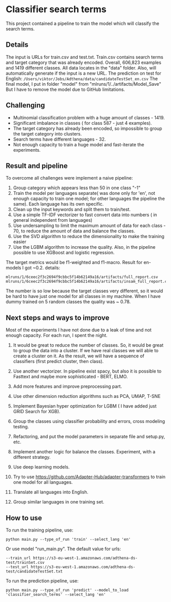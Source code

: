 # Classifier search terms

This project contained a pipeline to train the model which will classify the search terms.
## Details

The input is URLs for train.csv and test.txt. Train.csv contains search terms and target category 
that was already encoded.
Overall, 606,823 examples and 1419 different classes.
All data locates in the "data" folder. Also, will automatically generate if the input is a new URL.
The prediction on test for English:
``
/Users/viktor/Jobs/Adthena/data/candidateTestSet_en.csv
``
The final model, I put in folder "model" from "mlruns/1/../artifacts/Model_Save"
But I have to remove the model due to GitHub limitations.

## Challenging

- Multinomial classification problem with a huge amount of classes - 1419.
- Significant imbalance in classes ( for class 587 - just 4 examples).
- The target category has already been encoded, 
  so impossible to group the target category into clusters.
- Search terms have different languages - 32.
- Not enough capacity to train a huge model and fast-iterate the experiments. 

## Result and pipeline

To overcome all challenges were implement a naive pipeline:


1) Group category which appears less than 50 in one class "-1"
2) Train the model per languages separate( was done only for 'en',
  not enough capacity to train one model; for other languages the pipeline the same).
  Each language has its own specific.
3)  Clean up the input keywords and split them to train/test.
4) Use a simple TF-IDF vectorizer to fast convert data into numbers 
  ( in general independent from languages)  
5) Use undersampling to limit the maximum amount of data for each class - 70, 
  to reduce the amount of data and balance the classes.
6) Use the SVD algorithm to reduce the dimensionality to make the training easier
7) Use the LGBM algorithm to increase the quality. 
  Also, in the pipeline possible to use XGBoost and logistic regression.

The target metrics would be f1-weighted and f1-macro.
Result for en-models I got ~0.2. 
details:
```
mlruns/1/6ceec2f3c2694f9cbbc5f14b62149a16/artifacts/full_report.csv
mlruns/1/6ceec2f3c2694f9cbbc5f14b62149a16/artifacts/insam_full_report.csv
```
The number is so low because the target classes very different, 
so it would be hard to have just one model for all classes in my machine. 
When I have dummy trained on 5 random classes the quality was ~ 0.78.

## Next steps and ways to improve

Most of the experiments I have not done due to a leak of time and not enough capacity.
For each run, I spent the night.


1) It would be great to reduce the number of classes. 
   So, it would be great to group the data into a cluster. 
   If we have real classes we will able to create a cluster on it. 
   As the result, we will have a sequence of classifiers (first predict cluster, then class).
    
2) Use another vectorizer. In pipeline exist spacy, 
   but also it is possible to Fasttext and maybe more sophisticated - BERT, ELMO.
   
3) Add more features and improve preprocessing part.

4) Use other dimension reduction algorithms such as PCA, UMAP, T-SNE

5) Implement Bayesian hyper optimization for LGBM ( I have added just GRID Search for XGB).

6) Group the classes using classifier probability and errors, cross modeling testing.

7) Refactoring, and put the model parameters in separate file and setup.py, etc.

8) Implement another logic for balance the classes. Experiment, with a different strategy.

9) Use deep learning models.

10) Try to use https://github.com/Adapter-Hub/adapter-transformers to train one model for all languages.

11) Translate all languages into English.

12) Group similar languages in one training set.


## How to use
To run the training pipeline, use:
```
python main.py --type_of_run 'train' --select_lang 'en' 
```
Or use model "run_main.py". The default value for urls:
```
--train_url https://s3-eu-west-1.amazonaws.com/adthena-ds-test/trainSet.csv
--test_url https://s3-eu-west-1.amazonaws.com/adthena-ds-test/candidateTestSet.txt
```
To run the prediction pipeline, use:
```
python main.py --type_of_run 'predict' --model_to_load 'classifier_search_terms' --select_lang 'en' 
```

